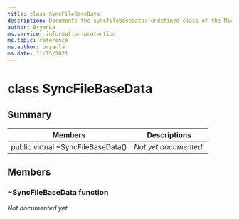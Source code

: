 ```yaml
---
title: class SyncFileBaseData 
description: Documents the syncfilebasedata::undefined class of the Microsoft Information Protection (MIP) SDK.
author: BryanLa
ms.service: information-protection
ms.topic: reference
ms.author: bryanla
ms.date: 11/15/2021
---
```


# class SyncFileBaseData 
  
## Summary
 Members                        | Descriptions                                
--------------------------------|---------------------------------------------
public virtual ~SyncFileBaseData()  | _Not yet documented._
  
## Members
  
### ~SyncFileBaseData function
_Not documented yet._
